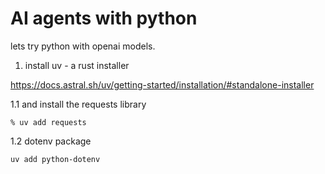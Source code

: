 # AI agents with python 

lets try python with openai models. 

1. install uv - a rust installer

https://docs.astral.sh/uv/getting-started/installation/#standalone-installer

1.1 and install the requests library

```
% uv add requests
```

1.2 dotenv package

```
uv add python-dotenv
```
